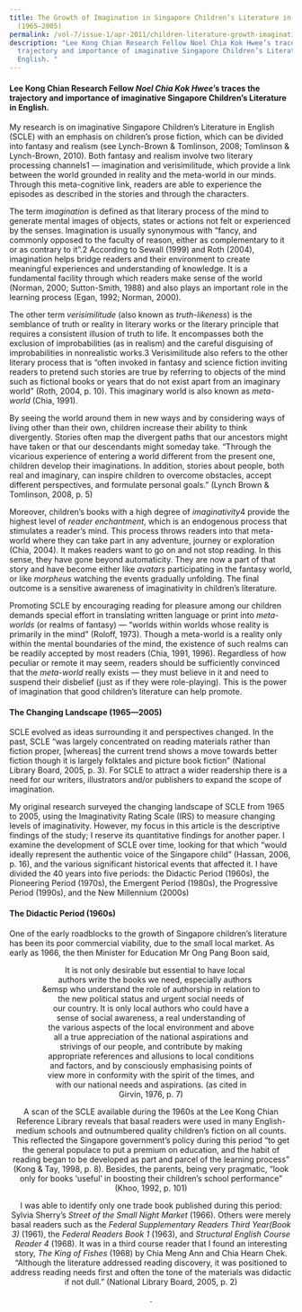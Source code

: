 ```yaml
---
title: The Growth of Imagination in Singapore Children’s Literature in English
  (1965–2005)
permalink: /vol-7/issue-1/apr-2011/children-literature-growth-imagination/
description: "Lee Kong Chian Research Fellow Noel Chia Kok Hwee’s traces the
  trajectory and importance of imaginative Singapore Children’s Literature in
  English. "
---
```

#### Lee Kong Chian Research Fellow _Noel Chia Kok Hwee_’s traces the trajectory and importance of imaginative Singapore Children’s Literature in English.

My research is on imaginative Singapore Children’s Literature in English (SCLE) with an emphasis on children’s prose fiction, which can be divided into fantasy and realism (see Lynch-Brown & Tomlinson, 2008; Tomlinson & Lynch-Brown, 2010). Both fantasy and realism involve two literary processing channels1 — imagination and verisimilitude, which provide a link between the world grounded in reality and the meta-world in our minds. Through this meta-cognitive link, readers are able to experience the episodes as described in the stories and through the characters.

The term *imagination* is defined as that literary process of the mind to generate mental images of objects, states or actions not felt or experienced by the senses. Imagination is usually synonymous with “fancy, and commonly opposed to the faculty of reason, either as complementary to it or as contrary to it”.2 According to Sewall (1999) and Roth (2004), imagination helps bridge readers and their environment to create meaningful experiences and understanding of knowledge. It is a fundamental facility through which readers make sense of the world (Norman, 2000; Sutton-Smith, 1988) and also plays an important role in the learning process (Egan, 1992; Norman, 2000).

The other term *verisimilitude* (also known as *truth-likeness*) is the semblance of truth or reality in literary works or the literary principle that requires a consistent illusion of truth to life. It encompasses both the exclusion of improbabilities (as in realism) and the careful disguising of improbabilities in nonrealistic works.3 Verisimilitude also refers to the other literary process that is “often invoked in fantasy and science fiction inviting readers to pretend such stories are true by referring to objects of the mind such as fictional books or years that do not exist apart from an imaginary world” (Roth, 2004, p. 10). This imaginary world is also known as *meta-world* (Chia, 1991).

By seeing the world around them in new ways and by considering ways of living other than their own, children increase their ability to think divergently. Stories often map the divergent paths that our ancestors might have taken or that our descendants might someday take. “Through the vicarious experience of entering a world different from the present one, children develop their imaginations. In addition, stories about people, both real and imaginary, can inspire children to overcome obstacles, accept different perspectives, and formulate personal goals.” (Lynch Brown & Tomlinson, 2008, p. 5)

Moreover, children’s books with a high degree of *imaginativity*4 provide the highest level of *reader enchantment*, which is an endogenous process that stimulates a reader’s mind. This process throws readers into that meta-world where they can take part in any adventure, journey or exploration (Chia, 2004). It makes readers want to go on and not stop reading. In this sense, they have gone beyond automaticity. They are now a part of that story and have become either like *avatars* participating in the fantasy world, or like *morpheus* watching the events gradually unfolding. The final outcome is a sensitive awareness of imaginativity in children’s literature.

Promoting SCLE by encouraging reading for pleasure among our children demands special effort in translating written language or print into *meta-worlds* (or realms of fantasy) — “worlds within worlds whose reality is primarily in the mind” (Roloff, 1973). Though a meta-world is a reality only within the mental boundaries of the mind, the existence of such realms can be readily accepted by most readers (Chia, 1991, 1996). Regardless of how peculiar or remote it may seem, readers should be sufficiently convinced that the *meta-world* really exists — they must believe in it and need to suspend their disbelief (just as if they were role-playing). This is the power of imagination that good children’s literature can help promote.

#### **The Changing Landscape (1965—2005)**

SCLE evolved as ideas surrounding it and perspectives changed. In the past, SCLE “was largely concentrated on reading materials rather than fiction proper, \[whereas\] the current trend shows a move towards better fiction though it is largely folktales and picture book fiction” (National Library Board, 2005, p. 3). For SCLE to attract a wider readership there is a need for our writers, illustrators and/or publishers to expand the scope of imagination.

My original research surveyed the changing landscape of SCLE from 1965 to 2005, using the Imaginativity Rating Scale (IRS) to measure changing levels of imaginativity. However, my focus in this article is the descriptive findings of the study; I reserve its quantitative findings for another paper. I examine the development of SCLE over time, looking for that which “would ideally represent the authentic voice of the Singapore child” (Hassan, 2006, p. 16), and the various significant historical events that affected it. I have divided the 40 years into five periods: the Didactic Period (1960s), the Pioneering Period (1970s), the Emergent Period (1980s), the Progressive Period (1990s), and the New Millennium (2000s)

#### **The Didactic Period (1960s)**

One of the early roadblocks to the growth of Singapore children’s literature has been its poor commercial viability, due to the small local market. As early as 1966, the then Minister for Education Mr Ong Pang Boon said,

<center>&emsp;It is not only desirable but essential to have local<br>&emsp;authors write the books we need, especially authors<br>&emsp who understand the role of authorship in relation to<br> the new political status and urgent social needs of <br>our country. It is only local authors who could have a<br> sense of social awareness, a real understanding of<br> the various aspects of the local environment and above<br> all a true appreciation of the national aspirations and <br>strivings of our people, and contribute by making <br>appropriate references and allusions to local conditions<br> and factors, and by consciously emphasising points of<br> view more in conformity with the spirit of the times, and<br> with our national needs and aspirations. (as cited in<br> Girvin, 1976, p. 7)

A scan of the SCLE available during the 1960s at the Lee Kong Chian Reference Library reveals that basal readers were used in many English-medium schools and outnumbered quality children’s fiction on all counts. This reflected the Singapore government’s policy during this period “to get the general populace to put a premium on education, and the habit of reading began to be developed as part and parcel of the learning process” (Kong & Tay, 1998, p. 8). Besides, the parents, being very pragmatic, “look only for books ‘useful’ in boosting their children’s school performance” (Khoo, 1992, p. 101)

I was able to identify only one trade book published during this period: Sylvia Sherry’s *Street of the Small Night Market* (1966). Others were merely basal readers such as the *Federal Supplementary Readers Third Year(Book 3)* (1961), the *Federal Readers Book 1* (1963), and *Structural English Course Reader 4* (1968). It was in a third course reader that I found an interesting story, *The King of Fishes* (1968) by Chia Meng Ann and Chia Hearn Chek. “Although the literature addressed reading discovery, it was positioned to address reading needs first and often the tone of the materials was didactic if not dull.” (National Library Board, 2005, p. 2)



.